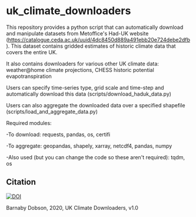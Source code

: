 # uk_climate_downloaders
This repository provides a python script that can automatically download and manipulate datasets from Metoffice's Had-UK website (https://catalogue.ceda.ac.uk/uuid/4dc8450d889a491ebb20e724debe2dfb). This dataset contains gridded estimates of historic climate data that covers the entire UK.

It also contains downloaders for various other UK climate data: weather@home climate projections, CHESS historic potential evapotranspiration 

Users can specify time-series type, grid scale and time-step and automatically download this data (scripts/download_haduk_data.py)

Users can also aggregate the downloaded data over a specified shapefile (scripts/load_and_aggregate_data.py)

Required modules:

-To download: requests, pandas, os, certifi

-To aggregate: geopandas, shapely, xarray, netcdf4, pandas, numpy

-Also used (but you can change the code so these aren't required): tqdm, os

## Citation
[![DOI](https://zenodo.org/badge/228587225.svg)](https://zenodo.org/badge/latestdoi/228587225)

Barnaby Dobson, 2020, UK Climate Downloaders, v1.0
